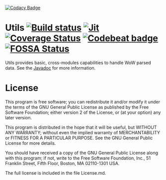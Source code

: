 [![Codacy Badge](https://api.codacy.com/project/badge/Grade/f42855f623b2400d8b21ffeb741c3e75)](https://app.codacy.com/app/Warkdev/Utils?utm_source=github.com&utm_medium=referral&utm_content=Warkdev/Utils&utm_campaign=Badge_Grade_Dashboard)
# Utils  [![Build status](https://travis-ci.org/Warkdev/Utils.png)][1] [![Jit](https://jitpack.io/v/warkdev/Utils.svg)][3] [![Coverage Status](https://coveralls.io/repos/github/Warkdev/Utils/badge.svg?branch=master)][4] [![Codebeat badge](https://codebeat.co/badges/5ccfd060-8d57-4a51-9c6b-2688482f857e)][5] [![FOSSA Status](https://app.fossa.com/api/projects/git%2Bgithub.com%2FWarkdev%2FUtils.svg?type=shield)](https://app.fossa.com/projects/git%2Bgithub.com%2FWarkdev%2FUtils?ref=badge_shield)
Utils provides basic, cross-modules capabilities to handle WoW parsed data. See the [Javadoc][2] for more information.

# License
This program is free software; you can redistribute it and/or modify it under the terms of the GNU General Public License as published by the Free Software Foundation; either version 2 of the License, or (at your option) any later version.

This program is distributed in the hope that it will be useful, but WITHOUT ANY WARRANTY; without even the implied warranty of MERCHANTABILITY or FITNESS FOR A PARTICULAR PURPOSE. See the GNU General Public License for more details.

You should have received a copy of the GNU General Public License along with this program; if not, write to the Free Software Foundation, Inc., 51 Franklin Street, Fifth Floor, Boston, MA 02110-1301 USA.

The full license is included in the file License.md.

[1]: https://travis-ci.com/Warkdev/Utils "Travis CI · JaNGOS Utils build status"
[2]: http://warkdev.github.io/Utils/apidocs/ "JaNGOS Utils javadoc"
[3]: https://jitpack.io/#warkdev/Utils "JaNGOS Utils Jitpack"
[4]: https://coveralls.io/github/Warkdev/Utils?branch=master "JaNGOS Utils Coverage status"
[5]: https://codebeat.co/projects/github-com-warkdev-utils-master "JaNGOS Utils Codebeat status"